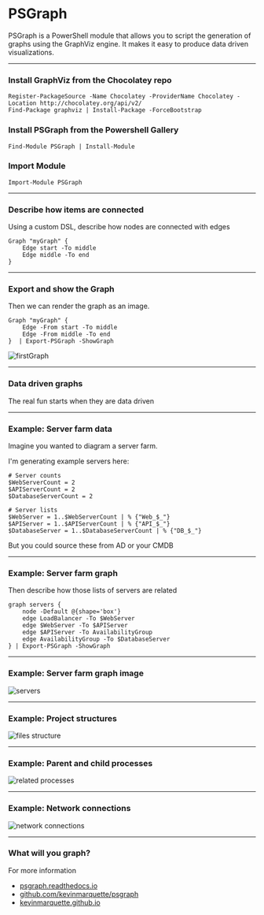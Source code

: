 # PSGraph

PSGraph is a PowerShell module that allows you to script the generation of graphs using the GraphViz engine. It makes it easy to produce data driven visualizations.

---
### Install GraphViz from the Chocolatey repo

    Register-PackageSource -Name Chocolatey -ProviderName Chocolatey -Location http://chocolatey.org/api/v2/
    Find-Package graphviz | Install-Package -ForceBootstrap

### Install PSGraph from the Powershell Gallery

    Find-Module PSGraph | Install-Module

### Import Module

    Import-Module PSGraph

---

### Describe how items are connected

Using a custom DSL, describe how nodes are connected with edges

    Graph "myGraph" {
        Edge start -To middle
        Edge middle -To end
    }

---

### Export and show the Graph

Then we can render the graph as an image.

    Graph "myGraph" {
        Edge -From start -To middle
        Edge -From middle -To end
    }  | Export-PSGraph -ShowGraph


![firstGraph](http://psgraph.readthedocs.io/en/latest/images/firstGraph.png)

---

### Data driven graphs

The real fun starts when they are data driven

---

### Example: Server farm data

Imagine you wanted to diagram a server farm.

I'm generating example servers here:

    # Server counts
    $WebServerCount = 2
    $APIServerCount = 2
    $DatabaseServerCount = 2

    # Server lists
    $WebServer = 1..$WebServerCount | % {"Web_$_"}
    $APIServer = 1..$APIServerCount | % {"API_$_"}
    $DatabaseServer = 1..$DatabaseServerCount | % {"DB_$_"}

But you could source these from AD or your CMDB

---

### Example: Server farm graph

Then describe how those lists of servers are related

    graph servers {
        node -Default @{shape='box'}
        edge LoadBalancer -To $WebServer
        edge $WebServer -To $APIServer
        edge $APIServer -To AvailabilityGroup
        edge AvailabilityGroup -To $DatabaseServer
    } | Export-PSGraph -ShowGraph 

---

### Example: Server farm graph image

![servers](https://kevinmarquette.github.io/img/servers.png)

---

### Example: Project structures

![files structure](http://psgraph.readthedocs.io/en/latest/images/filesSmall.png)

---

### Example: Parent and child processes

![related processes](http://psgraph.readthedocs.io/en/latest/images/processSmall.png)

---

### Example: Network connections

![network connections](http://psgraph.readthedocs.io/en/latest/images/networkConnection.png)

---

### What will you graph?

For more information

* [psgraph.readthedocs.io](http://psgraph.readthedocs.io)
* [github.com/kevinmarquette/psgraph](https://github.com/kevinmarquette/psgraph)
* [kevinmarquette.github.io](https://kevinmarquette.github.io)
